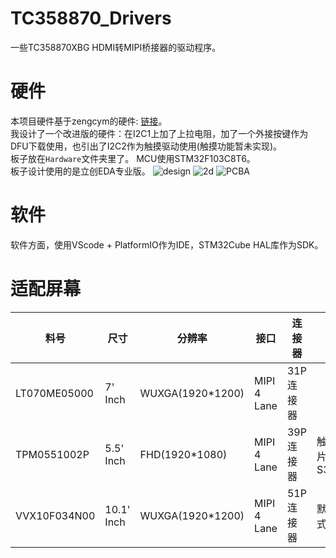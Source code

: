 # TC358870_Drivers
一些TC358870XBG HDMI转MIPI桥接器的驱动程序。  

# 硬件
本项目硬件基于zengcym的硬件: [链接](https://github.com/zengcym/HDMI-To-MIPI)。  
我设计了一个改进版的硬件：在I2C1上加了上拉电阻，加了一个外接按键作为DFU下载使用，也引出了I2C2作为触摸驱动使用(触摸功能暂未实现)。  
板子放在`Hardware`文件夹里了。
MCU使用STM32F103C8T6。  
板子设计使用的是立创EDA专业版。
![design](https://github.com/CNflysky/TC358870_Drivers/raw/main/images/board.png)
![2d](https://github.com/CNflysky/TC358870_Drivers/raw/main/images/2d.png)
![PCBA](https://github.com/CNflysky/TC358870_Drivers/raw/main/images/PCBA.jpg)

# 软件
软件方面，使用VScode + PlatformIO作为IDE，STM32Cube HAL库作为SDK。

# 适配屏幕
| 料号 | 尺寸 | 分辨率 | 接口 | 连接器 | 备注 |
| ---- | ---- | --- | --- | --- | --- |
| LT070ME05000 | 7' Inch| WUXGA(1920*1200)| MIPI 4 Lane | 31P 连接器 |
|TPM0551002P | 5.5' Inch | FHD(1920*1080) | MIPI 4 Lane | 39P 连接器 | 触摸芯片:Synaptics S3351 |
|VVX10F034N00 | 10.1' Inch | WUXGA(1920*1200) | MIPI 4 Lane | 51P 连接器 | 默认显示模式:横屏 |
